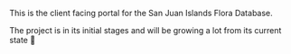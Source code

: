 This is the client facing portal for the San Juan Islands Flora
Database.

The project is in its initial stages and will be growing a lot from its
current state 🌱
